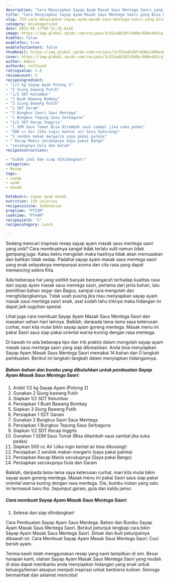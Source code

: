 ```yaml
---
description: "Cara Menyiapkan Sayap Ayam Masak Saus Mentega Saori yang Bisa Manjain Lidah"
title: "Cara Menyiapkan Sayap Ayam Masak Saus Mentega Saori yang Bisa Manjain Lidah"
slug: 753-cara-menyiapkan-sayap-ayam-masak-saus-mentega-saori-yang-bisa-manjain-lidah
category: Uncategorized
date: 2022-05-17T05:51:35.614Z
image: https://img-global.cpcdn.com/recipes/3c552adb20fc8d8e/680x482cq70/sayap-ayam-masak-saus-mentega-saori-foto-resep-utama.jpg
hideToc: false
enableToc: true
enableTocContent: false
thumbnail: https://img-global.cpcdn.com/recipes/3c552adb20fc8d8e/680x482cq70/sayap-ayam-masak-saus-mentega-saori-foto-resep-utama.jpg
cover: https://img-global.cpcdn.com/recipes/3c552adb20fc8d8e/680x482cq70/sayap-ayam-masak-saus-mentega-saori-foto-resep-utama.jpg
author: Admin
authorAv: notfound
ratingvalue: 4.8
reviewcount: 5
recipeingredient:
- "1/2 kg Sayap Ayam Potong 2"
- "2 Siung bawang Putih"
- "1/2 SDT Ketumbar"
- "1 Buah Bawang Bombay"
- "3 Siung Bawang Putih"
- "1 SDT Garam"
- "2 Bungkus Saori Saus Mentega"
- "1 Bungkus Tepung Sasa Serbaguna"
- "1/2 SDT Kecap Inggris"
- "1 SDM Saus Tomat Bisa ditambah saus sambal jika suka pedas"
- "500 cc Air Jika ingin kental air bisa dikurangi"
- "2 sendok makan margarin saya pakai palmia"
- " Kecap Manis secukupnya Saya pakai Bango"
- "secukupnya Gula dan Garam"
recipeinstructions:

- "Sudah jadi dan siap dihidangkan!"
categories:
- Resep
tags:
- sayap
- ayam
- masak

katakunci: sayap ayam masak 
nutrition: 129 calories
recipecuisine: Indonesian
preptime: "PT33M"
cooktime: "PT44M"
recipeyield: "2"
recipecategory: Lunch

---
```





Sedang mencari inspirasi resep sayap ayam masak saus mentega saori yang unik? Cara membuatnya sangat tidak terlalu sulit namun tidak gampang juga. Kalau keliru mengolah maka hasilnya tidak akan memuaskan dan bahkan tidak sedap. Padahal sayap ayam masak saus mentega saori yang enak selayaknya mempunyai aroma dan cita rasa yang dapat memancing selera Kita.





Ada beberapa hal yang sedikit banyak berpengaruh terhadap kualitas rasa dari sayap ayam masak saus mentega saori, pertama dari jenis bahan, lalu pemilihan bahan segar dan Bagus, sampai cara mengolah dan menghidangkannya. Tidak usah pusing jika mau menyiapkan sayap ayam masak saus mentega saori enak,      asal sudah tahu triknya maka hidangan ini dapat jadi suguhan spesial.














Lihat juga cara membuat Sayap Ayam Masak Saus Mentega Saori dan masakan sehari-hari lainnya. Baiklah, daripada lama-lama saya keterusan curhat, mari kita mulai bikin sayap ayam goreng mentega. Masak menu ini pakai Saori saus siap pakai oriental warna kuning dengan rasa mentega.






Di bawah ini ada beberapa tips dan trik praktis dalam mengolah sayap ayam masak saus mentega saori yang siap dikreasikan. Anda bisa menyiapkan Sayap Ayam Masak Saus Mentega Saori memakai 14 bahan dan 0 langkah pembuatan. Berikut ini langkah-langkah dalam menyiapkan hidangannya.

<!--inarticleads1-->

##### Bahan-bahan dan bumbu yang dibutuhkan untuk pembuatan Sayap Ayam Masak Saus Mentega Saori:

1. Ambil 1/2 kg Sayap Ayam (Potong 2)
1. Gunakan 2 Siung bawang Putih
1. Siapkan 1/2 SDT Ketumbar
1. Persiapkan 1 Buah Bawang Bombay
1. Siapkan 3 Siung Bawang Putih
1. Persiapkan 1 SDT Garam
1. Gunakan 2 Bungkus Saori Saus Mentega
1. Persiapkan 1 Bungkus Tepung Sasa Serbaguna
1. Siapkan 1/2 SDT Kecap Inggris
1. Gunakan 1 SDM Saus Tomat (Bisa ditambah saus sambal jika suka pedas)
1. Siapkan 500 cc Air (Jika ingin kental air bisa dikurangi)
1. Persiapkan 2 sendok makan margarin (saya pakai palmia)
1. Persiapkan  Kecap Manis secukupnya (Saya pakai Bango)
1. Persiapkan secukupnya Gula dan Garam


Baiklah, daripada lama-lama saya keterusan curhat, mari kita mulai bikin sayap ayam goreng mentega. Masak menu ini pakai Saori saus siap pakai oriental warna kuning dengan rasa mentega. Oia, bumbu instan yang satu ini termasuk baru lho. Sejumput garam, gula dan kaldu jamur. 

<!--inarticleads2-->

##### Cara membuat Sayap Ayam Masak Saus Mentega Saori:


1. Selesai dan siap dihidangkan!

Cara Pembuatan Sayap Ayam Saus Mentega. Bahan dan Bumbu Sayap Ayam Masak Saus Mentega Saori. Berikut petunjuk lengkap cara bikin Sayap Ayam Masak Saus Mentega Saori. Simak dan ikuti petunjuknya dibawah ini. Cara Membuat Sayap Ayam Masak Saus Mentega Saori: Cuci bersih ayam. 

Terima kasih telah menggunakan resep yang kami tampilkan di sini. Besar harapan kami, olahan Sayap Ayam Masak Saus Mentega Saori yang mudah di atas dapat membantu anda menyiapkan hidangan yang enak untuk keluarga/teman ataupun menjadi inspirasi untuk berbisnis kuliner. Semoga bermanfaat dan selamat mencoba!
